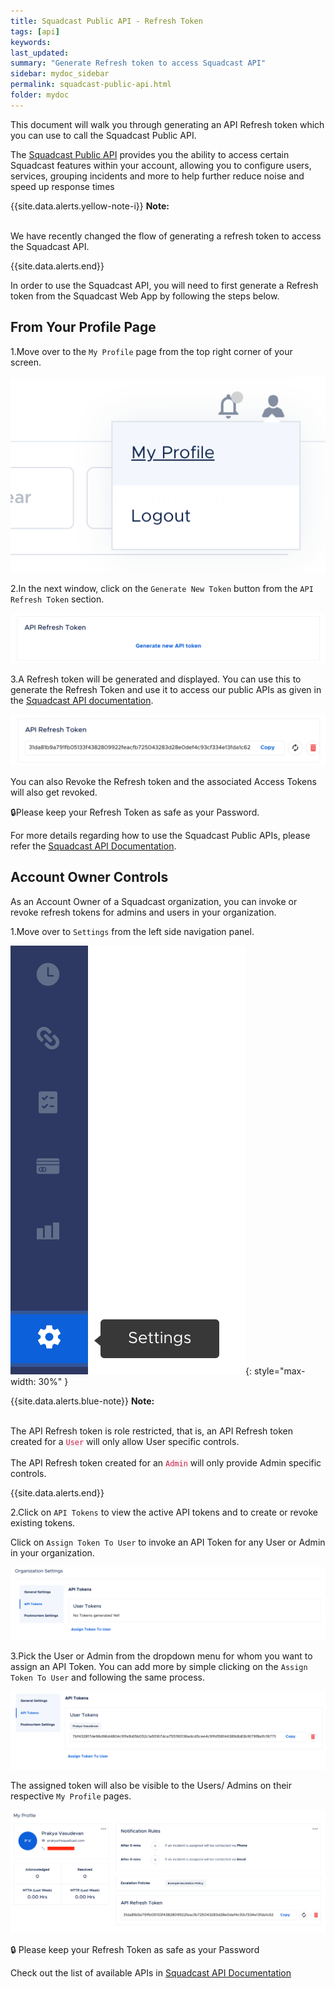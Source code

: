 ```yaml
---
title: Squadcast Public API - Refresh Token
tags: [api]
keywords: 
last_updated: 
summary: "Generate Refresh token to access Squadcast API"
sidebar: mydoc_sidebar
permalink: squadcast-public-api.html
folder: mydoc
---
```


This document will walk you through generating an API Refresh token which you can use to call the Squadcast Public API. 

The [Squadcast Public API](https://apidocs.squadcast.com) provides you the ability to access certain Squadcast features within your account, allowing you to configure users, services, grouping incidents and more to help further reduce noise and speed up response times

{{site.data.alerts.yellow-note-i}}
<b>Note: </b>
<br/><br/><p>We have recently changed the flow of generating a refresh token to access the Squadcast API.</p>
{{site.data.alerts.end}}

In order to use the Squadcast API, you will need to first generate a Refresh token from the Squadcast Web App by following the steps below. 

## From Your Profile Page

1.Move over to the `My Profile` page from the top right corner of your screen. 

![](images/squadcast_api_1.png)

2.In the next window, click on the `Generate New Token` button from the `API Refresh Token` section. 

![](images/squadcast_api_2.png)

3.A Refresh token will be generated and displayed. You can use this to generate the Refresh Token and use it to access our public APIs as given in the [Squadcast API documentation](https://apidocs.squadcast.com/).

![](images/squadcast_api_3.png)

You can also Revoke the Refresh token and the associated Access Tokens will also get revoked.

🔒Please keep your Refresh Token as safe as your Password.

For more details regarding how to use the Squadcast Public APIs, please refer the [Squadcast API Documentation](https://apidocs.squadcast.com/).

## Account Owner Controls 

As an Account Owner of a Squadcast organization, you can invoke or revoke refresh tokens for admins and users in your organization. 

1.Move over to `Settings` from the left side navigation panel.

![](images/squadcast_api_4.png){: style="max-width: 30%" }

{{site.data.alerts.blue-note}}
<b>Note: </b>
<br/><br/><p>The API Refresh token is role restricted, that is, an API Refresh token created for a <code class="highlighter-rouge" style="color: #c7254e; background-color: #f9f2f4 !important;">User</code> will only allow User specific controls. <br/><br/>
The API Refresh token created for an <code class="highlighter-rouge" style="color: #c7254e; background-color: #f9f2f4 !important;">Admin</code> will only provide Admin specific controls.</p>
{{site.data.alerts.end}}

2.Click on `API Tokens` to view the active API tokens and to create or revoke existing tokens. 

Click on `Assign Token To User` to invoke an API Token for any User or Admin in your organization. 

![](images/squadcast_api_5.png)

3.Pick the User or Admin from the dropdown menu for whom you want to assign an API Token. You can add more by simple clicking on the `Assign Token To User` and following the same process. 

![](images/squadcast_api_6.png)

The assigned token will also be visible to the Users/ Admins on their respective `My Profile` pages.  

![](images/squadcast_api_7.png)

🔒 Please keep your Refresh Token as safe as your Password

Check out the list of available APIs in [Squadcast API Documentation](https://apidocs.squadcast.com)